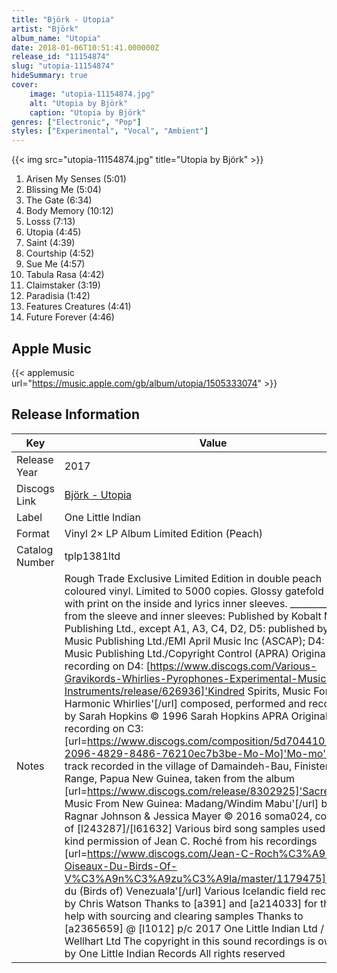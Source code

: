 ```yaml
---
title: "Björk - Utopia"
artist: "Björk"
album_name: "Utopia"
date: 2018-01-06T10:51:41.000000Z
release_id: "11154874"
slug: "utopia-11154874"
hideSummary: true
cover:
    image: "utopia-11154874.jpg"
    alt: "Utopia by Björk"
    caption: "Utopia by Björk"
genres: ["Electronic", "Pop"]
styles: ["Experimental", "Vocal", "Ambient"]
---
```


{{< img src="utopia-11154874.jpg" title="Utopia by Björk" >}}

<!-- section break -->

1. Arisen My Senses (5:01)
2. Blissing Me (5:04)
3. The Gate (6:34)
4. Body Memory (10:12)
5. Losss (7:13)
6. Utopia (4:45)
7. Saint (4:39)
8. Courtship (4:52)
9. Sue Me (4:57)
10. Tabula Rasa (4:42)
11. Claimstaker (3:19)
12. Paradisia (1:42)
13. Features Creatures (4:41)
14. Future Forever (4:46)

<!-- section break -->




## Apple Music
{{< applemusic url="https://music.apple.com/gb/album/utopia/1505333074" >}}






## Release Information
|  Key           | Value                                                |
| ---------------| ---------------------------------------------------- |
| Release Year   | 2017                                   |
| Discogs Link   | [Björk - Utopia](https://www.discogs.com/release/11154874-Bj%C3%B6rk-Utopia) |
| Label          | One Little Indian |
| Format         | Vinyl 2× LP Album Limited Edition (Peach) |
| Catalog Number | tplp1381ltd |
| Notes | Rough Trade Exclusive Limited Edition in double peach coloured vinyl. Limited to 5000 copies. Glossy gatefold sleeve with print on the inside and lyrics inner sleeves. _______________  from the sleeve and inner sleeves:  Published by Kobalt Music Publishing Ltd., except A1, A3, C4, D2, D5: published by Kobalt Music Publishing Ltd./EMI April Music Inc (ASCAP); D4: Kobalt Music Publishing Ltd./Copyright Control (APRA)  Original recording on D4: [https://www.discogs.com/Various-Gravikords-Whirlies-Pyrophones-Experimental-Musical-Instruments/release/626936]'Kindred Spirits, Music For Harmonic Whirlies'[/url] composed, performed and recorded by Sarah Hopkins © 1996 Sarah Hopkins APRA  Original recording on C3: [url=https://www.discogs.com/composition/5d704410-2096-4829-8486-76210ec7b3be-Mo-Mo]'Mo-mo'[/url] track recorded in the village of Damaindeh-Bau, Finisterre Range, Papua New Guinea, taken from the album [url=https://www.discogs.com/release/8302925]'Sacred Flute Music From New Guinea: Madang/Windim Mabu'[/url] by Ragnar Johnson & Jessica Mayer © 2016 soma024, courtesy of [l243287]/[l61632]  Various bird song samples used by kind permission of Jean C. Roché from his recordings [url=https://www.discogs.com/Jean-C-Roch%C3%A9-Oiseaux-Du-Birds-Of-V%C3%A9n%C3%A9zu%C3%A9la/master/1179475]'Oiseau du (Birds of) Venezuala'[/url]  Various Icelandic field recordings by Chris Watson  Thanks to [a391] and [a214033] for their help with sourcing and clearing samples  Thanks to [a2365659] @ [l1012]  p/c 2017 One Little Indian Ltd / Wellhart Ltd The copyright in this sound recordings is owned by One Little Indian Records All rights reserved |